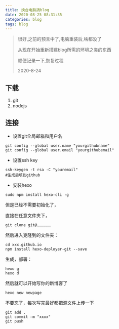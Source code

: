 ```yaml
---
title: 换台电脑搞blog
date: 2020-08-25 08:31:35
categories: blog
tags: blog
---
```


> 很好,之前的预言中了,电脑重装后,啥都没了
>
> 从现在开始重新搭建blog所需的环境之类的东西
>
> 顺便记录一下,恢复过程
>
> 2020-8-24

## 下载

1. git
2. nodejs



## 连接

- 设置git全局邮箱和用户名

```
git config --global user.name "yourgithubname"
git config --global user.email "yourgithubemail"
```

- 设置ssh key

```
ssh-keygen -t rsa -C "youremail"
#生成后填到github
```

- 安装hexo

```
sudo npm install hexo-cli -g
```

但是已经不需要初始化了，

直接在任意文件夹下，

```
git clone git@………………
```

然后进入克隆到的文件夹：

```
cd xxx.github.io
npm install hexo-deployer-git --save
```

生成，部署：

```
hexo g
hexo d
```

然后就可以开始写你的新博客了

```
hexo new newpage
```

不要忘了，每次写完最好都把源文件上传一下

```
git add .
git commit –m "xxxx"
git push
```